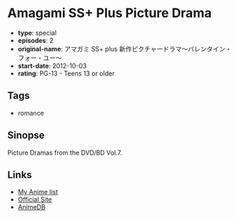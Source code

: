 # Amagami SS+ Plus Picture Drama

-   **type**: special
-   **episodes**: 2
-   **original-name**: アマガミ SS+ plus 新作ピクチャードラマ～バレンタイン・フォー・ユー～
-   **start-date**: 2012-10-03
-   **rating**: PG-13 - Teens 13 or older

## Tags

-   romance

## Sinopse

Picture Dramas from the DVD/BD Vol.7.

## Links

-   [My Anime list](https://myanimelist.net/anime/15951/Amagami_SS__Plus_Picture_Drama)
-   [Official Site](http://www.tbs.co.jp/anime/amagami/)
-   [AnimeDB](http://anidb.info/perl-bin/animedb.pl?show=anime&aid=8573)

